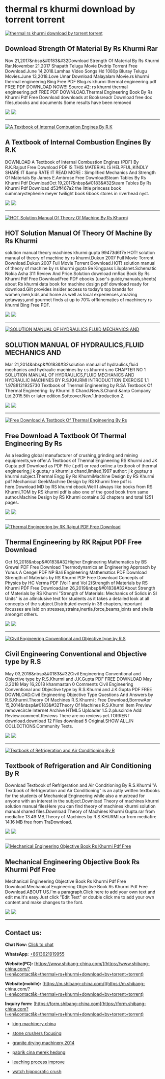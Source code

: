 # thermal rs khurmi download by torrent torrent

<a href="https://swt.shibang-china.com/?l=en&img&k=thermal+rs+khurmi+download+by+torrent+torrent" target="_blank">![thermal rs khurmi download by torrent torrent](http://static.shibang-china.com/all-800x300/538.jpg)</a>

## Download Strength Of Material By Rs Khurmi Rar
Nov 21,2017&nbsp&#0183&#32Download Strength Of Material By Rs Khurmi Rar.November 21,2017 Shapath Telugu Movie Dvdrip Torrent Free Download.June 14,2018.Lamhaa Video Songs Hd 1080p Bluray Telugu Movies.June 13,2018.Love Umar Download Malayalam Movie.rs khurmi thermal engineering Bing Free PDF Blog.rs khurmi thermal engineering.pdf FREE PDF DOWNLOAD NOW!!! Source #2: rs khurmi thermal engineering.pdf FREE PDF DOWNLOAD.Thermal Engineering Book By Rs Khurmi Pdf Free Download downloads at Booksreadr Download free doc files,ebooks and documents Some results have been removed


<a href="https://whatsapp.shibangsoft.com/WhatsApp.php" target="_blank" title="WhatsApp">![](http://static.shibang-china.com/icon/whatsapp.png)</a> <a href="https://swt.shibang-china.com/?l=en&icon&k=thermal+rs+khurmi+download+by+torrent+torrent" target="_blank">![](http://static.shibang-china.com/icon/chat-en.png)</a>

---

<a href="https://swt.shibang-china.com/?l=en&img&k=thermal+rs+khurmi+download+by+torrent+torrent" target="_blank">![A Textbook of Internal Combustion Engines By R.K](http://static.shibang-china.com/all-800x300/186.jpg)</a>

## A Textbook of Internal Combustion Engines By R.K
DOWNLOAD A Textbook of Internal Combustion Engines (PDF) By R.K.Rajput Free Download PDF IS THIS MATERIAL IS HELPFUL,KINDLY SHARE IT &amp RATE IT READ MORE : Simplified Mechanics And Strength Of Materials By James E.Ambrose Free DownloadSteam Tables By Rs Khurmi Pdf DownloadOct 19,2017&nbsp&#0183&#32Steam Tables By Rs Khurmi Pdf Download d53ff467a2 the little princess book summarystephenie meyer twilight book 6book stores in riverhead nyst.


<a href="https://whatsapp.shibangsoft.com/WhatsApp.php" target="_blank" title="WhatsApp">![](http://static.shibang-china.com/icon/whatsapp.png)</a> <a href="https://swt.shibang-china.com/?l=en&icon&k=thermal+rs+khurmi+download+by+torrent+torrent" target="_blank">![](http://static.shibang-china.com/icon/chat-en.png)</a>

---

<a href="https://swt.shibang-china.com/?l=en&img&k=thermal+rs+khurmi+download+by+torrent+torrent" target="_blank">![HOT Solution Manual Of Theory Of Machine By Rs Khurmi](http://static.shibang-china.com/all-800x300/555.jpg)</a>

## HOT Solution Manual Of Theory Of Machine By Rs Khurmi
solution manual theory machines khurmi gupta 99473d6f7e HOT! solution manual of theory of machine by rs khurmi.Dukun 2007 Full Movie Torrent Download.Dukun 2007 Full Movie Torrent Download.HOT! solution manual of theory of machine by rs khurmi gupta 9e Kingpass Liluplanet.Schematic Nokia Asha 311 Review And Price.Solution download rmRac Book By Rs Khurmi Pdf Free DownloadFree PDF ebooks (user's guide,manuals,sheets) about Rs khurmi data book for machine design pdf download ready for download.Gilt provides insider access to today's top brands for women,men,kids,and home as well as local experiences,amazing getaways,and gourmet finds at up to 70% offkinematics of machinery rs khurmi Bing Free PDF.


<a href="https://whatsapp.shibangsoft.com/WhatsApp.php" target="_blank" title="WhatsApp">![](http://static.shibang-china.com/icon/whatsapp.png)</a> <a href="https://swt.shibang-china.com/?l=en&icon&k=thermal+rs+khurmi+download+by+torrent+torrent" target="_blank">![](http://static.shibang-china.com/icon/chat-en.png)</a>

---

<a href="https://swt.shibang-china.com/?l=en&img&k=thermal+rs+khurmi+download+by+torrent+torrent" target="_blank">![SOLUTION MANUAL OF HYDRAULICS,FLUID MECHANICS AND](http://static.shibang-china.com/all-800x300/637.jpg)</a>

## SOLUTION MANUAL OF HYDRAULICS,FLUID MECHANICS AND
Mar 21,2014&nbsp&#0183&#32solution manual of hydraulics,fluid mechanics and hydraulic machines by r.s.khurmi s.no CHAPTER NO 1 SOLUTION MANUAL OF HYDRAULICS,FLUID MECHANICS AND HYDRAULIC MACHINES BY R.S.KHURMI INTRODUCTION EXERCISE 1.1 1.9788121925730 Textbook of Thermal Engineering by R.SA Textbook Of Thermal Engineering: by Khurmi.S Chand.New.S.Chand &amp Company Ltd,2015.5th or later edition.Softcover.New.1.Introduction 2.


<a href="https://whatsapp.shibangsoft.com/WhatsApp.php" target="_blank" title="WhatsApp">![](http://static.shibang-china.com/icon/whatsapp.png)</a> <a href="https://swt.shibang-china.com/?l=en&icon&k=thermal+rs+khurmi+download+by+torrent+torrent" target="_blank">![](http://static.shibang-china.com/icon/chat-en.png)</a>

---

<a href="https://swt.shibang-china.com/?l=en&img&k=thermal+rs+khurmi+download+by+torrent+torrent" target="_blank">![Free Download A Textbook Of Thermal Engineering By Rs](http://static.shibang-china.com/all-800x300/248.jpg)</a>

## Free Download A Textbook Of Thermal Engineering By Rs
As a leading global manufacturer of crushing,grinding and mining equipments,we offer.A Textbook of Thermal Engineering RS Khurmi and JK Gupta.pdf Download as PDF File (.pdf) or read online.a textbook of thermal engineering,j k gupta,r s khurmi,s chand,limited,1997 author: j k gupta,r s khurmi subject.Thermal Engg By Rs KhurmiMachine Design by RS Khurmi pdf Mechanical GeekMachine Design by RS Khurmi free pdf is here.Download MD by RS khurmi ebook.Well I always like books from RS Khurmi,TOM by RS khurmi pdf is also one of the good book from same author.Machine Design by RS Khurmi contains 32 chapters and total 1251 pages.


<a href="https://whatsapp.shibangsoft.com/WhatsApp.php" target="_blank" title="WhatsApp">![](http://static.shibang-china.com/icon/whatsapp.png)</a> <a href="https://swt.shibang-china.com/?l=en&icon&k=thermal+rs+khurmi+download+by+torrent+torrent" target="_blank">![](http://static.shibang-china.com/icon/chat-en.png)</a>

---

<a href="https://swt.shibang-china.com/?l=en&img&k=thermal+rs+khurmi+download+by+torrent+torrent" target="_blank">![Thermal Engineering by RK Rajput PDF Free Download](http://static.shibang-china.com/all-800x300/134.jpg)</a>

## Thermal Engineering by RK Rajput PDF Free Download
Oct 16,2018&nbsp&#0183&#32Higher Engineering Mathematics by BS Grewal PDF Free Download Thermodynamics an Engineering Approach by Yunus A Cengel PDF NP Bali Engineering Mathematics PDF Download Strength of Materials by RS Khurmi PDF Free Download Concepts of Physics by HC Verma PDF (Vol 1 and Vol 2)Strength of Materials by RS Khurmi PDF Free DownloadJan 26,2019&nbsp&#0183&#32About Strength of Materials by RS Khurmi "Strength of Materials: Mechanics of Solids in SI Units" is an allinclusive text for students as it takes a detailed look at all concepts of the subject.Distributed evenly in 38 chapters,important focusses are laid on stresses,strains,inertia,force,beams,joints and shells amongst others.


<a href="https://whatsapp.shibangsoft.com/WhatsApp.php" target="_blank" title="WhatsApp">![](http://static.shibang-china.com/icon/whatsapp.png)</a> <a href="https://swt.shibang-china.com/?l=en&icon&k=thermal+rs+khurmi+download+by+torrent+torrent" target="_blank">![](http://static.shibang-china.com/icon/chat-en.png)</a>

---

<a href="https://swt.shibang-china.com/?l=en&img&k=thermal+rs+khurmi+download+by+torrent+torrent" target="_blank">![Civil Engineering Conventional and Objective type by R.S](http://static.shibang-china.com/all-800x300/1363.jpg)</a>

## Civil Engineering Conventional and Objective type by R.S
May 03,2018&nbsp&#0183&#32Civil Engineering Conventional and Objective type by R.S.Khurmi and J.K.Gupta PDF FREE DOWNLOAD May 3,2018 May 16,2018 khanmastan 0 Comments Civil Engineering Conventional and Objective type by R.S.Khurmi and J.K.Gupta PDF FREE DOWNLOAD.Civil Engineering Objective Type Questions And Answers by R.S.Khurmi.Theory Of Machines R.S.Khurmi : Free Download,BorrowApr 15,2014&nbsp&#0183&#32Theory Of Machines R.S.Khurmi Item Preview removecircle Internet Archive HTML5 Uploader 1.5.2.pluscircle Add Review.comment.Reviews There are no reviews yet.TORRENT download.download 12 Files download 5 Original.SHOW ALL.IN COLLECTIONS.Community Texts.


<a href="https://whatsapp.shibangsoft.com/WhatsApp.php" target="_blank" title="WhatsApp">![](http://static.shibang-china.com/icon/whatsapp.png)</a> <a href="https://swt.shibang-china.com/?l=en&icon&k=thermal+rs+khurmi+download+by+torrent+torrent" target="_blank">![](http://static.shibang-china.com/icon/chat-en.png)</a>

---

<a href="https://swt.shibang-china.com/?l=en&img&k=thermal+rs+khurmi+download+by+torrent+torrent" target="_blank">![Textbook of Refrigeration and Air Conditioning By R](http://static.shibang-china.com/all-800x300/1352.jpg)</a>

## Textbook of Refrigeration and Air Conditioning By R
Download Textbook of Refrigeration and Air Conditioning By R.S.Khurmi "A Textbook of Refrigeration and Air Conditioning" is an aptly written textbooks for the students of Mechanical Engineering while also a mustread for anyone with an interest in the subject.Download Theory of machines khurmi solution manual filesHere you can find theory of machines khurmi solution manual shared files.Download Theory of Machines Khurmi Gupta.rar from mediafire 13.49 MB,Theory of Machines by R.S.KHURMI.rar from mediafire 14.16 MB free from TraDownload.


<a href="https://whatsapp.shibangsoft.com/WhatsApp.php" target="_blank" title="WhatsApp">![](http://static.shibang-china.com/icon/whatsapp.png)</a> <a href="https://swt.shibang-china.com/?l=en&icon&k=thermal+rs+khurmi+download+by+torrent+torrent" target="_blank">![](http://static.shibang-china.com/icon/chat-en.png)</a>

---

<a href="https://swt.shibang-china.com/?l=en&img&k=thermal+rs+khurmi+download+by+torrent+torrent" target="_blank">![Mechanical Engineering Objective Book Rs Khurmi Pdf Free](http://static.shibang-china.com/all-800x300/1199.jpg)</a>

## Mechanical Engineering Objective Book Rs Khurmi Pdf Free
Mechanical Engineering Objective Book Rs Khurmi Pdf Free Download.Mechanical Engineering Objective Book Rs Khurmi Pdf Free Download.ABOUT US.I'm a paragraph.Click here to add your own text and edit me.It's easy.Just click "Edit Text" or double click me to add your own content and make changes to the font.

<a href="https://whatsapp.shibangsoft.com/WhatsApp.php" target="_blank" title="WhatsApp">![](http://static.shibang-china.com/icon/whatsapp.png)</a> <a href="https://swt.shibang-china.com/?l=en&icon&k=thermal+rs+khurmi+download+by+torrent+torrent" target="_blank">![](http://static.shibang-china.com/icon/chat-en.png)</a>

---
## Contact us:

**Chat Now:** [Click to chat](https://swt.shibang-china.com?l=en&contact&k=thermal+rs+khurmi+download+by+torrent+torrent)

**WhatsApp:**  [+8613621919955](https://whatsapp.shibangsoft.com/WhatsApp.php)

**Website(PC):** [https://www.shibang-china.com/](https://www.shibang-china.com/?l=en&contact&k=thermal+rs+khurmi+download+by+torrent+torrent)

**Website(mobile):** [https://m.shibang-china.com/](https://m.shibang-china.com/?l=en&contact&k=thermal+rs+khurmi+download+by+torrent+torrent)

**Inquiry form:** [https://form.shibang-china.com](https://form.shibang-china.com?l=en&contact&k=thermal+rs+khurmi+download+by+torrent+torrent)

* [king machinery china](../122/king%20machinery%20china.md)

* [stone crushers focusing](../117/stone%20crushers%20focusing.md)

* [granite drying machinery 2014](../125/granite%20drying%20machinery%202014.md)

* [pabrik cina merek hedong](../119/pabrik%20cina%20merek%20hedong.md)

* [leaching process improve](../116/leaching%20process%20improve.md)

* [watch hippocratic crush](../115/watch%20hippocratic%20crush.md)
